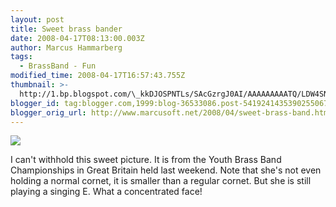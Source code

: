 ```yaml
---
layout: post
title: Sweet brass bander
date: 2008-04-17T08:13:00.003Z
author: Marcus Hammarberg
tags:
  - BrassBand - Fun
modified_time: 2008-04-17T16:57:43.755Z
thumbnail: >-
  http://1.bp.blogspot.com/\_kkDJOSPNTLs/SAcGzrgJ0AI/AAAAAAAAATQ/LDW4SNw5vnQ/s72-c/Wire-Youth.jpg
blogger_id: tag:blogger.com,1999:blog-36533086.post-5419241435390255067
blogger_orig_url: http://www.marcusoft.net/2008/04/sweet-brass-band.html
---
```



[<img
src="http://1.bp.blogspot.com/_kkDJOSPNTLs/SAcGzrgJ0AI/AAAAAAAAATQ/LDW4SNw5vnQ/s320/Wire-Youth.jpg"
id="BLOGGER_PHOTO_ID_5190124580488466434"
style="DISPLAY: block; MARGIN: 0px auto 10px; CURSOR: hand; TEXT-ALIGN: center"
data-border="0" />](http://1.bp.blogspot.com/_kkDJOSPNTLs/SAcGzrgJ0AI/AAAAAAAAATQ/LDW4SNw5vnQ/s1600-h/Wire-Youth.jpg)

I can't withhold this sweet picture. It is from the Youth Brass Band
Championships in Great Britain held last weekend. Note
that she's not even holding a normal cornet, it is smaller than a
regular cornet. But she is still playing a singing E. What a
concentrated face!
